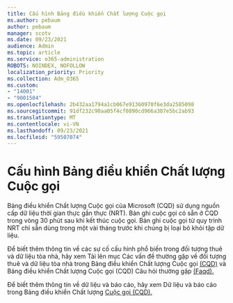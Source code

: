 ```yaml
---
title: Cấu hình Bảng điều khiển Chất lượng Cuộc gọi
ms.author: pebaum
author: pebaum
manager: scotv
ms.date: 09/23/2021
audience: Admin
ms.topic: article
ms.service: o365-administration
ROBOTS: NOINDEX, NOFOLLOW
localization_priority: Priority
ms.collection: Adm_O365
ms.custom:
- "14001"
- "9001504"
ms.openlocfilehash: 2b432aa1794a1cb067e91360970f6e3da2585098
ms.sourcegitcommit: 91df232c90aa05f4cf0890cd966a307e5bc2ab93
ms.translationtype: MT
ms.contentlocale: vi-VN
ms.lasthandoff: 09/23/2021
ms.locfileid: "59507074"
---
```

# <a name="configuring-the-call-quality-dashboard"></a>Cấu hình Bảng điều khiển Chất lượng Cuộc gọi

Bảng điều khiển Chất lượng Cuộc gọi của Microsoft (CQD) sử dụng nguồn cấp dữ liệu thời gian thực gần thực (NRT). Bản ghi cuộc gọi có sẵn ở CQD trong vòng 30 phút sau khi kết thúc cuộc gọi. Bản ghi cuộc gọi từ quy trình NRT chỉ sẵn dùng trong một vài tháng trước khi chúng bị loại bỏ khỏi tập dữ liệu.

Để biết thêm thông tin về các sự cố cấu hình phổ biến trong đối tượng thuê và dữ liệu tòa nhà, hãy xem Tải lên mục Các vấn đề thường gặp về đối tượng thuê và dữ liệu tòa nhà trong Bảng điều khiển Chất lượng Cuộc gọi [(CQD)](https://docs.microsoft.com/microsoftteams/cqd-upload-tenant-building-data) và Bảng điều khiển Chất lượng Cuộc gọi (CQD) Câu hỏi thường gặp [(Faqd).](https://docs.microsoft.com/microsoftteams/cqd-frequently-asked-questions)

Để biết thêm thông tin về dữ liệu và báo cáo, hãy xem Dữ liệu và báo cáo trong Bảng điều khiển Chất lượng [Cuộc gọi (CQD).](https://docs.microsoft.com/microsoftteams/cqd-data-and-reports)